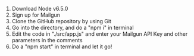 1. Download Node v6.5.0
2. Sign up for Mailgun
3. Clone the GitHub repository by using Git
4. Go into the directory, and do a "npm i" in terminal
5. Edit the code in "./src/app.js" and enter your Mailgun API Key and other parameters in the comments
6. Do a "npm start" in terminal and let it go!
